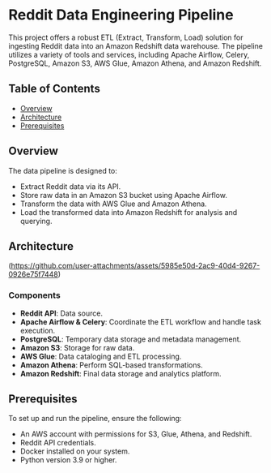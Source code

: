 # Reddit Data Engineering Pipeline

This project offers a robust ETL (Extract, Transform, Load) solution for ingesting Reddit data into an Amazon Redshift data warehouse. The pipeline utilizes a variety of tools and services, including Apache Airflow, Celery, PostgreSQL, Amazon S3, AWS Glue, Amazon Athena, and Amazon Redshift.

## Table of Contents
- [Overview](#overview)
- [Architecture](#architecture)
- [Prerequisites](#prerequisites)

## Overview
The data pipeline is designed to:
- Extract Reddit data via its API.
- Store raw data in an Amazon S3 bucket using Apache Airflow.
- Transform the data with AWS Glue and Amazon Athena.
- Load the transformed data into Amazon Redshift for analysis and querying.

## Architecture
(https://github.com/user-attachments/assets/5985e50d-2ac9-40d4-9267-0926e75f7448)

### Components
- **Reddit API**: Data source.
- **Apache Airflow & Celery**: Coordinate the ETL workflow and handle task execution.
- **PostgreSQL**: Temporary data storage and metadata management.
- **Amazon S3**: Storage for raw data.
- **AWS Glue**: Data cataloging and ETL processing.
- **Amazon Athena**: Perform SQL-based transformations.
- **Amazon Redshift**: Final data storage and analytics platform.

## Prerequisites
To set up and run the pipeline, ensure the following:
- An AWS account with permissions for S3, Glue, Athena, and Redshift.
- Reddit API credentials.
- Docker installed on your system.
- Python version 3.9 or higher.
